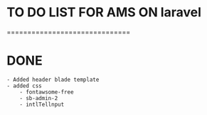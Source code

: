 

# TO DO LIST FOR AMS ON laravel
==============================


# DONE
	- Added header blade template
	- added css
		- fontawsome-free
		- sb-admin-2
		- intlTellnput